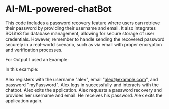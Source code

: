 # AI-ML-powered-chatBot

This code includes a password recovery feature where users can retrieve their password by providing their username and email. It also integrates SQLite3 for database management, allowing for secure storage of user credentials. However, remember to handle sending the recovered password securely in a real-world scenario, such as via email with proper encryption and verification processes.


For Output I used an Example:

In this example:

Alex registers with the username "alex", email "alex@example.com", and password "myPassword".
Alex logs in successfully and interacts with the chatbot.
Alex exits the application.
Alex requests a password recovery and provides her username and email. He receives his password.
Alex exits the application again.
